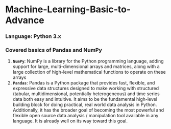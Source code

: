 # Machine-Learning-Basic-to-Advance
### Language: Python 3.x
### Covered basics of Pandas and NumPy

1.  **`NumPy`**: NumPy is a library for the Python programming language, adding support for large, multi-dimensional arrays and matrices, along with a large collection of high-level mathematical functions to operate on these arrays
2.  **`Pandas`**: Pandas is a Python package that provides fast, flexible, and expressive data structures designed to make working with structured (tabular, multidimensional, potentially heterogeneous) and time series data both easy and intuitive. It aims to be the fundamental high-level building block for doing practical, real world data analysis in Python. Additionally, it has the broader goal of becoming the most powerful and flexible open source data analysis / manipulation tool available in any language. It is already well on its way toward this goal.  
